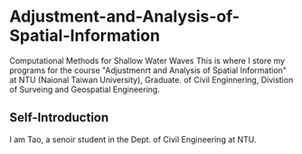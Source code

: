 # Adjustment-and-Analysis-of-Spatial-Information
Computational Methods for Shallow Water Waves
This is where I store my programs for the course "Adjustmenrt and Analysis of Spatial Information" at NTU (Naional Taiwan University), Graduate. of Civil Enginnering, Divistion of Surveing and Geospatial Engineering.
## Self-Introduction
I am Tao, a senoir student in the Dept. of Civil Engineering at NTU.
